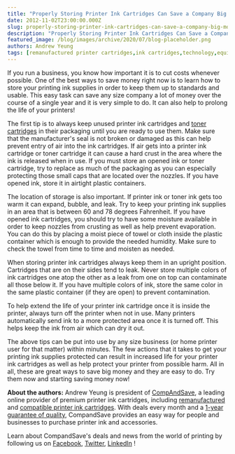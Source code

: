 ```yaml
---
title: "Properly Storing Printer Ink Cartridges Can Save a Company Big Money"
date: 2012-11-02T23:00:00.000Z
slug: properly-storing-printer-ink-cartridges-can-save-a-company-big-money
description: "Properly Storing Printer Ink Cartridges Can Save a Company Big Money"
featured_image: /blog/images/archive/2020/07/blog-placeholder.png
authors: Andrew Yeung
tags: [remanufactured printer cartridges,ink cartridges,technology,equipment care]
---
```


If you run a business, you know how important it is to cut costs whenever possible. One of the best ways to save money right now is to learn how to store your printing ink supplies in order to keep them up to standards and usable. This easy task can save any size company a lot of money over the course of a single year and it is very simple to do. It can also help to prolong the life of your printers! 

The first tip is to always keep unused printer ink cartridges and [toner cartridges](https://www.compandsave.com/) in their packaging until you are ready to use them. Make sure that the manufacturer's seal is not broken or damaged as this can help prevent entry of air into the ink cartridges. If air gets into a printer ink cartridge or toner cartridge it can cause a hard crust in the area where the ink is released when in use. If you must store an opened ink or toner cartridge, try to replace as much of the packaging as you can especially protecting those small caps that are located over the nozzles. If you have opened ink, store it in airtight plastic containers.

The location of storage is also important. If printer ink or toner ink gets too warm it can expand, bubble, and leak. Try to keep your printing ink supplies in an area that is between 60 and 78 degrees Fahrenheit. If you have opened ink cartridges, you should try to have some moisture available in order to keep nozzles from crusting as well as help prevent evaporation. You can do this by placing a moist piece of towel or cloth inside the plastic container which is enough to provide the needed humidity. Make sure to check the towel from time to time and moisten as needed.

When storing printer ink cartridges always keep them in an upright position. Cartridges that are on their sides tend to leak. Never store multiple colors of ink cartridges one atop the other as a leak from one on top can contaminate all those below it. If you have multiple colors of ink, store the same color in the same plastic container (if they are open) to prevent contamination.

To help extend the life of your printer ink cartridge once it is inside the printer, always turn off the printer when not in use. Many printers automatically send ink to a more protected area once it is turned off. This helps keep the ink from air which can dry it out.

The above tips can be put into use by any size business (or home printer user for that matter) within minutes. The few actions that it takes to get your printing ink supplies protected can result in increased life for your printer ink cartridges as well as help protect your printer from possible harm. All in all, these are great ways to save big money and they are easy to do. Try them now and starting saving money now!

  
**About the authors:** Andrew Yeung is president of [CompAndSave](https://www.compandsave.com/), a leading online provider of premium printer ink cartridges, including [remanufactured](https://www.compandsave.com/help) and [compatible printer ink cartridges](https://www.compandsave.com/help). With deals every month and a [1-year guarantee of quality](https://www.compandsave.com/help), CompandSave provides an easy way for people and businesses to purchase printer ink and accessories.

Learn about CompandSave's deals and news from the world of printing by following us on [Facebook](https://www.facebook.com/compandsave.ink), [Twitter](https://twitter.com/compandsave), [LinkedIn](https://www.linkedin.com) !